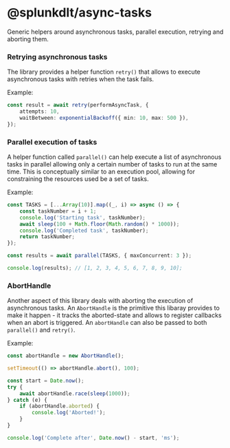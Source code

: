 # @splunkdlt/async-tasks

Generic helpers around asynchronous tasks, parallel execution, retrying and aborting them.

### Retrying asynchronous tasks

The library provides a helper function `retry()` that allows to execute asynchronous tasks with retries when the task fails.

Example:

<!-- EXAMPLE:retry_example:simple1:START -->

```typescript
const result = await retry(performAsyncTask, {
    attempts: 10,
    waitBetween: exponentialBackoff({ min: 10, max: 500 }),
});
```

<!-- EXAMPLE:retry_example:simple1:END -->

### Parallel execution of tasks

A helper function called `parallel()` can help execute a list of asynchronous tasks in parallel allowing only a certain number of tasks to run at the same time. This is conceptually similar to an execution pool, allowing for constraining the resources used be a set of tasks.

Example:

<!-- EXAMPLE:parallel_example:START -->

```typescript
const TASKS = [...Array(10)].map((_, i) => async () => {
    const taskNumber = i + 1;
    console.log('Starting task', taskNumber);
    await sleep(100 + Math.floor(Math.random() * 1000));
    console.log('Completed task', taskNumber);
    return taskNumber;
});

const results = await parallel(TASKS, { maxConcurrent: 3 });

console.log(results); // [1, 2, 3, 4, 5, 6, 7, 8, 9, 10];
```

<!-- EXAMPLE:parallel_example:END -->

### AbortHandle

Another aspect of this library deals with aborting the execution of asynchronous tasks. An `AbortHandle` is the primitive this libaray provides to make it happen - it tracks the aborted-state and allows to register callbacks when an abort is triggered. An `abortHandle` can also be passed to both `parallel()` and `retry()`.

Example:

<!-- EXAMPLE:abort_example:START -->

```typescript
const abortHandle = new AbortHandle();

setTimeout(() => abortHandle.abort(), 100);

const start = Date.now();
try {
    await abortHandle.race(sleep(1000));
} catch (e) {
    if (abortHandle.aborted) {
        console.log('Aborted!');
    }
}

console.log('Complete after', Date.now() - start, 'ms');
```

<!-- EXAMPLE:abort_example:END -->
